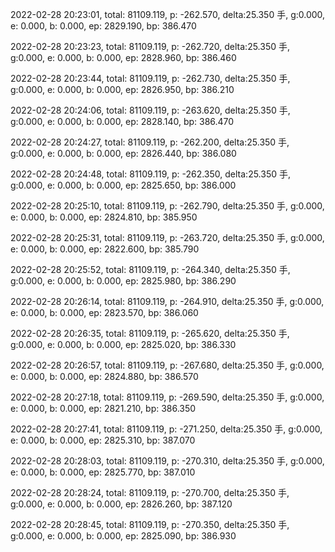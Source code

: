 2022-02-28 20:23:01, total: 81109.119, p: -262.570, delta:25.350 手, g:0.000, e: 0.000, b: 0.000, ep: 2829.190, bp: 386.470

2022-02-28 20:23:23, total: 81109.119, p: -262.720, delta:25.350 手, g:0.000, e: 0.000, b: 0.000, ep: 2828.960, bp: 386.460

2022-02-28 20:23:44, total: 81109.119, p: -262.730, delta:25.350 手, g:0.000, e: 0.000, b: 0.000, ep: 2826.950, bp: 386.210

2022-02-28 20:24:06, total: 81109.119, p: -263.620, delta:25.350 手, g:0.000, e: 0.000, b: 0.000, ep: 2828.140, bp: 386.470

2022-02-28 20:24:27, total: 81109.119, p: -262.200, delta:25.350 手, g:0.000, e: 0.000, b: 0.000, ep: 2826.440, bp: 386.080

2022-02-28 20:24:48, total: 81109.119, p: -262.350, delta:25.350 手, g:0.000, e: 0.000, b: 0.000, ep: 2825.650, bp: 386.000

2022-02-28 20:25:10, total: 81109.119, p: -262.790, delta:25.350 手, g:0.000, e: 0.000, b: 0.000, ep: 2824.810, bp: 385.950

2022-02-28 20:25:31, total: 81109.119, p: -263.720, delta:25.350 手, g:0.000, e: 0.000, b: 0.000, ep: 2822.600, bp: 385.790

2022-02-28 20:25:52, total: 81109.119, p: -264.340, delta:25.350 手, g:0.000, e: 0.000, b: 0.000, ep: 2825.980, bp: 386.290

2022-02-28 20:26:14, total: 81109.119, p: -264.910, delta:25.350 手, g:0.000, e: 0.000, b: 0.000, ep: 2823.570, bp: 386.060

2022-02-28 20:26:35, total: 81109.119, p: -265.620, delta:25.350 手, g:0.000, e: 0.000, b: 0.000, ep: 2825.020, bp: 386.330

2022-02-28 20:26:57, total: 81109.119, p: -267.680, delta:25.350 手, g:0.000, e: 0.000, b: 0.000, ep: 2824.880, bp: 386.570

2022-02-28 20:27:18, total: 81109.119, p: -269.590, delta:25.350 手, g:0.000, e: 0.000, b: 0.000, ep: 2821.210, bp: 386.350

2022-02-28 20:27:41, total: 81109.119, p: -271.250, delta:25.350 手, g:0.000, e: 0.000, b: 0.000, ep: 2825.310, bp: 387.070

2022-02-28 20:28:03, total: 81109.119, p: -270.310, delta:25.350 手, g:0.000, e: 0.000, b: 0.000, ep: 2825.770, bp: 387.010

2022-02-28 20:28:24, total: 81109.119, p: -270.700, delta:25.350 手, g:0.000, e: 0.000, b: 0.000, ep: 2826.260, bp: 387.120

2022-02-28 20:28:45, total: 81109.119, p: -270.350, delta:25.350 手, g:0.000, e: 0.000, b: 0.000, ep: 2825.090, bp: 386.930
